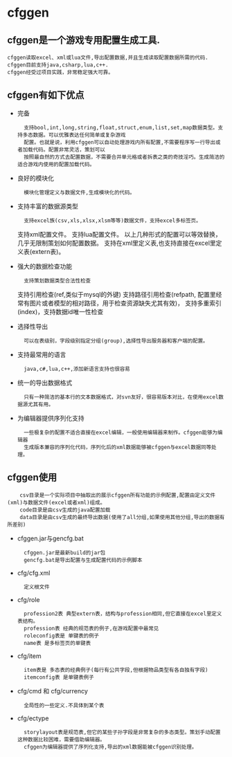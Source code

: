 # cfggen

## cfggen是一个游戏专用配置生成工具.

	cfggen读取excel、xml或lua文件,导出配置数据,并且生成读取配置数据所需的代码.
	cfggen目前支持java,csharp,lua,c++.
	cfggen经受过项目实践，非常稳定强大可靠。

## cfggen有如下优点
* 完备

		支持bool,int,long,string,float,struct,enum,list,set,map数据类型。支持多态数据。可以优雅表达任何简单或复杂游戏
		配置。也就是说，利用cfggen可以自动处理游戏内所有配置,不需要程序写一行导出或者加载代码。配置非常灵活，策划可以
		按照最自然的方式去配置数据，不需要合并单元格或者拆表之类的奇技淫巧。生成简洁的适合游戏内使用的配置加载代码。

* 良好的模块化

		模块化管理定义与数据文件,生成模块化的代码。

* 支持丰富的数据源类型

		支持excel族(csv,xls,xlsx,xlsm等等)数据文件，支持excel多标签页。
    支持xml配置文件。
    支持lua配置文件。
    以上几种形式的配置可以等效替换，几乎无限制策划如何配置数据。
		支持在xml里定义表,也支持直接在excel里定义表(extern表)。

* 强大的数据检查功能

		支持策划数据类型合法性检查
    支持引用检查(ref,类似于mysql的外键)
    支持路径引用检查(refpath, 配置里经常有图片或者模型的相对路径，用于检查资源缺失尤其有效)，
    支持多重索引(index)，支持数据id唯一性检查

* 选择性导出

		可以在表级别，字段级别指定分组(group),选择性导出服务器和客户端的配置。

* 支持最常用的语言

		java,c#,lua,c++,添加新语言支持也很容易

* 统一的导出数据格式

		只有一种简洁的基本行的文本数据格式，对svn友好，很容易版本对比，在使用excel数据源尤其有用。

* 为编辑器提供序列化支持

		一些极复杂的配置不适合直接在excel编辑，一般使用编辑器来制作。cfggen能够为编辑器
		生成版本兼容的序列化代码，序列化后的xml数据能够被cfggen与excel数据同等处理。

##  cfggen使用

		csv目录是一个实际项目中抽取出的展示cfggen所有功能的示例配置,配置由定义文件(xml)与数据文件(excel或者xml)组成。
		code目录是由csv生成的java配置加载
		data目录是由csv生成的最终导出数据(使用了all分组,如果使用其他分组,导出的数据有所差别)
		
* cfggen.jar与gencfg.bat
 
		cfggen.jar是最新build的jar包
		gencfg.bat是导出配置与生成配置代码的示例脚本
* cfg/cfg.xml
 
		定义根文件
* cfg/role

		profession2表 典型extern表，结构与profession相同,但它直接在excel里定义表结构。
		profession表 经典的规范表的例子,在游戏配置中最常见
		roleconfig表是 单键表的例子
		name表 是多标签页的单键表
* cfg/item

		item表是 多态表的经典例子(每行有公共字段,但根据物品类型有各自独有字段)
		itemconfig表 是单键表例子
* cfg/cmd 和 cfg/currency

		全局性的一些定义.不具体到某个表
* cfg/ectype

		storylayout表是规范表,但它的某些子孙字段是非常复杂的多态类型。策划手动配置这种数据比较困难，需要借助编辑器。
		cfggen为编辑器提供了序列化支持,导出的xml数据能被cfggen识别处理。

